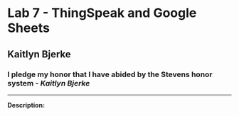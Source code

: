 # Lab 7 - ThingSpeak and Google Sheets 
## Kaitlyn Bjerke
### I pledge my honor that I have abided by the Stevens honor system - *Kaitlyn Bjerke*
---
**Description:**
